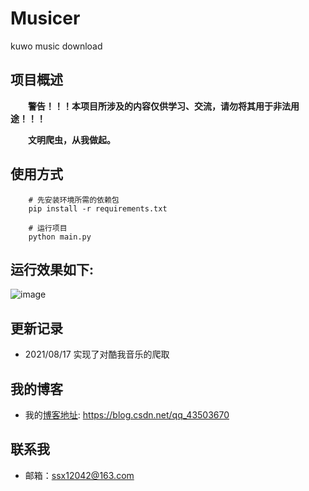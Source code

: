 # Musicer
kuwo music download


## 项目概述
&emsp;&emsp;**警告！！！本项目所涉及的内容仅供学习、交流，请勿将其用于非法用途！！！**

&emsp;&emsp;**文明爬虫，从我做起。**


## 使用方式
```
	# 先安装环境所需的依赖包
	pip install -r requirements.txt
```
```
	# 运行项目
	python main.py
```
## 运行效果如下:
![image](https://github.com/xiayouran/Musicer/raw/main/vip.png)


## 更新记录
- 2021/08/17 实现了对酷我音乐的爬取

## 我的博客
- 我的[博客地址](https://blog.csdn.net/qq_43503670): https://blog.csdn.net/qq_43503670

## 联系我
- 邮箱：ssx12042@163.com
